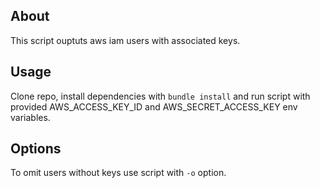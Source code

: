 About
-----

This script ouptuts aws iam users with associated keys.

Usage
-----

Clone repo, install dependencies with `bundle install` and run script with provided AWS_ACCESS_KEY_ID and AWS_SECRET_ACCESS_KEY env variables.

Options
-------

To omit users without keys use script with `-o` option.
